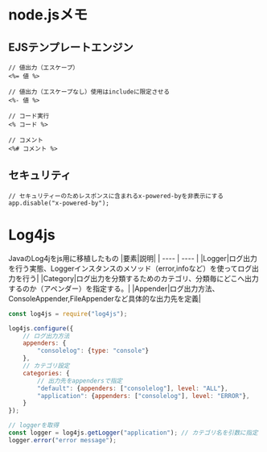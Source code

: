 # node.jsメモ

## EJSテンプレートエンジン

```
// 値出力（エスケープ）
<%= 値 %>

// 値出力（エスケープなし）使用はincludeに限定させる
<%- 値 %>

// コード実行
<% コード %>

// コメント
<%# コメント %>
```

## セキュリティ
```
// セキュリティーのためレスポンスに含まれるx-powered-byを非表示にする
app.disable("x-powered-by");
```

# Log4js

JavaのLog4jをjs用に移植したもの
|要素|説明|
| ---- | ---- |
|Logger|ログ出力を行う実態、Loggerインスタンスのメソッド（error,infoなど）を使ってログ出力を行う|
|Category|ログ出力を分類するためのカテゴリ、分類毎にどこへ出力するのか（アペンダー）を指定する。|
|Appender|ログ出力方法、ConsoleAppender,FileAppenderなど具体的な出力先を定義|

```javascript
const log4js = require("log4js");

log4js.configure({
    // ログ出力方法
    appenders: {
        "consolelog": {type: "console"}
    },
    // カテゴリ設定
    categories: {
        // 出力先をappendersで指定
        "default": {appenders: ["consolelog"], level: "ALL"},
        "application": {appenders: ["consolelog"], level: "ERROR"},
    }
});

// loggerを取得
const logger = log4js.getLogger("application"); // カテゴリ名を引数に指定
logger.error("error message");
```
